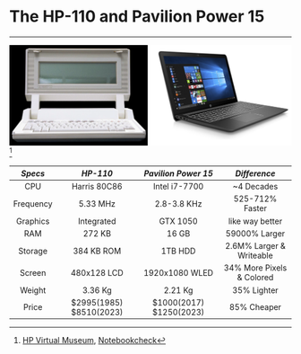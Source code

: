 # The HP-110 and Pavilion Power 15
___

![words](110-p15.PNG)
[^1]

| *Specs* | *HP-110* | *Pavilion Power 15* | *Difference* |
| :-----: | :------: | :-----------------: | :----------: |
| CPU | Harris 80C86 | Intel i7-7700 | ~4 Decades |
| Frequency | 5.33 MHz | 2.8-3.8 KHz | 525-712% Faster |
| Graphics | Integrated | GTX 1050 | like way better |
| RAM | 272 KB | 16 GB | 59000% Larger |
| Storage | 384 KB ROM | 1TB HDD | 2.6M% Larger & Writeable |
| Screen | 480x128 LCD | 1920x1080 WLED | 34% More Pixels & Colored | 
| Weight | 3.36 Kg | 2.21 Kg | 35% Lighter | 
| Price | $2995(1985) $8510(2023) | $1000(2017) $1250(2023) | 85% Cheaper |

[^1]: [HP Virtual Museum](https://www.hp.com/hpinfo/abouthp/histnfacts/museum/personalsystems/0036/0036sixviews.html), [Notebookcheck](https://www.notebookcheck.net/HP-Pavilion-Power-15-cb061nd.245640.0.html)
